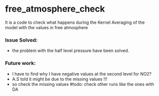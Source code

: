 # free_atmosphere_check
It is a code to check what happens during the Kernel Averaging of the model with the values in free atmosphere
### Issue Solved:
- the problem with the half level pressure have been solved.

### Future work:
- I have to find why I have negative values at the second level for NO2?
- A.S told it might be due to the missing values !!!
- so check the missing values
#todo: check other runs like the ones with DA

